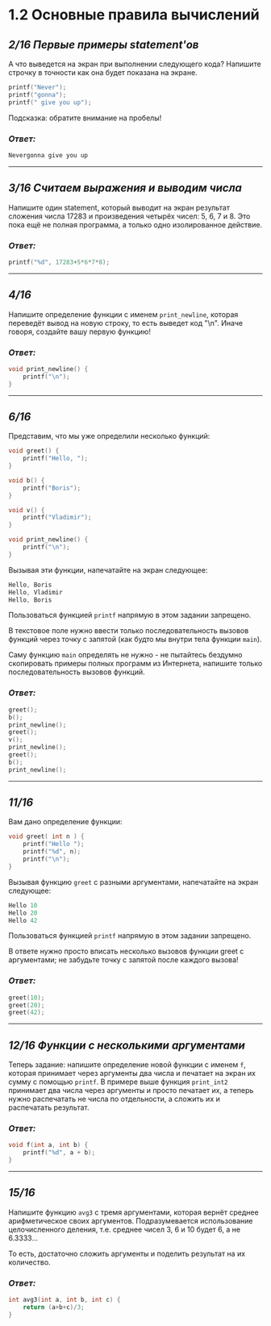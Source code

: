 # 1.2 Основные правила вычислений

## _2/16 Первые примеры statement'ов_

А что выведется на экран при выполнении следующего кода? Напишите строчку в точности как она будет показана на экране.

```c
printf("Never");
printf("gonna");
printf(" give you up");
```
Подсказка: обратите внимание на пробелы!

### ___Ответ:___
```c
Nevergonna give you up
```


---


## _3/16 Считаем выражения и выводим числа_

Напишите один statement, который выводит на экран результат сложения числа 17283 и произведения четырёх чисел: 5, 6, 7 и 8. Это пока ещё не полная программа, а только одно изолированное действие.

### ___Ответ:___
```c
printf("%d", 17283+5*6*7*8);
```


---


## _4/16_

Напишите определение функции с именем `print_newline`, которая переведёт вывод на новую строку, то есть выведет код "\n". Иначе говоря, создайте вашу первую функцию!

### ___Ответ:___
```c
void print_newline() {
    printf("\n");
}
```


---


## _6/16_

Представим, что мы уже определили несколько функций:
```c
void greet() {
    printf("Hello, ");
}

void b() {
    printf("Boris");
}

void v() {
    printf("Vladimir");
}

void print_newline() {
    printf("\n");
}
```
Вызывая эти функции, напечатайте на экран следующее:
```c
Hello, Boris
Hello, Vladimir
Hello, Boris
```
Пользоваться функцией `printf` напрямую в этом задании запрещено.

В текстовое поле нужно ввести только последовательность вызовов функций через точку с запятой (как будто мы внутри тела функции `main`).

Саму функцию `main` определять не нужно - не пытайтесь бездумно скопировать примеры полных программ из Интернета, напишите только последовательность вызовов функций.

### ___Ответ:___
```c
greet();
b();
print_newline();
greet();
v();
print_newline();
greet();
b();
print_newline();
```


---

## _11/16_
  Вам дано определение функции:

```c
void greet( int n ) {
    printf("Hello ");
    printf("%d", n);
    printf("\n");
}
```
Вызывая функцию `greet` с разными аргументами, напечатайте на экран следующее:

```c
Hello 10
Hello 20
Hello 42
```
Пользоваться функцией `printf` напрямую в этом задании запрещено.

В ответе нужно просто вписать несколько вызовов функции greet с аргументами; не забудьте точку с запятой после каждого вызова!

### ___Ответ:___
```c
greet(10);
greet(20);
greet(42);
```


---

## _12/16 Функции с несколькими аргументами_

Теперь задание: напишите определение новой функции с именем `f`, которая принимает через аргументы два числа и печатает на экран их сумму с помощью `printf`.  В примере выше функция `print_int2` принимает два числа через аргументы и просто печатает их, а теперь нужно распечатать не числа по отдельности, а сложить их и распечатать результат.

### ___Ответ:___
```c
void f(int a, int b) {
    printf("%d", a + b);
}
```


---

## _15/16_

  Напишите функцию `avg3` с тремя аргументами, которая вернёт среднее арифметическое своих аргументов. Подразумевается использование целочисленного деления, т.е. среднее чисел 3, 6 и 10 будет 6, а не 6.3333...

То есть, достаточно сложить аргументы и поделить результат на их количество.

### ___Ответ:___
```c
int avg3(int a, int b, int c) {
    return (a+b+c)/3;
}
```
